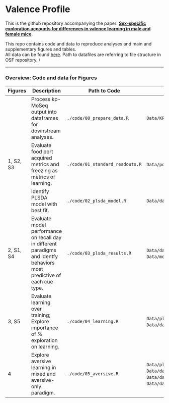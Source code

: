 # Valence Profile

This is the github repository accompanying the paper: [**Sex-specific exploration accounts for differences in valence learning in male and female mice**](https://www.biorxiv.org/content/10.1101/2024.05.08.593167v1).

This repo contains code and data to reproduce analyses and main and supplementary figures and tables.\
All data can be found [here](https://osf.io/4xfz2/). Path to datafiles are referring to file structure in OSF repository. \

------------------------------------------------------------------------

### Overview: Code and data for Figures
| Figures  | Description                  | Path to Code | Datafiles used | 
|----------|------------------------------|--------------|----------------|
| | Process kp-MoSeq output into dataframes for downstream analyses. | `./code/00_prepare_data.R` | `Data/KPMS/COHORT/DAY_kpms_df.rds` |
| 1, S2, S3 | Evaluate food port acquired metrics and freezing as metrics of learning. | `./code/01_standard_readouts.R` | `Data/port.rds`, `Data/freezing.rds` |
| | Identify PLSDA model with best fit. | `./code/02_plsda_model.R` | `Data/data_mx_recall.rds` |
| 2, S1, S4 | Evaluate model performance on recall day in different paradigms and identfy behaviors most predictive of each cue type. | `./code/03_plsda_results.R` | `Data/data_session_cue.rds`, `Data/model_csrcsm.rds`, `Data/model_csrcsm.rds`, `Data/model_csrcsm.rds`|
| 3, S5 | Evaluate learning over training; Explore importance of % exploration on learning. | `./code/04_learning.R` | `Data/plsda_predicted.rds`, `Data/data_session_cue.rds`,`Data/data_session_pre_nt.rds` |
| 4 | Explore aversive learning in mixed and aversive-only paradigm. | `./code/05_aversive.R` | `Data/plsda_predicted.rds`, `Data/data_session_cue.rds`,`Data/data_session_pre.rds`, `Data/data_session_pre_nt.rds`, `Data/data_el_cue.rds`,`Data/data_el_pre.rds` |
